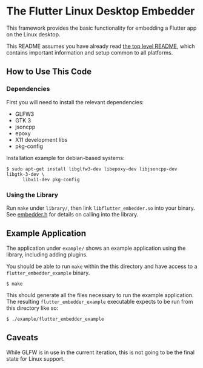# The Flutter Linux Desktop Embedder

This framework provides the basic functionality for embedding a Flutter app on
the Linux desktop.

This README assumes you have already read [the top level README](../README.md),
which contains important information and setup common to all platforms.

## How to Use This Code

### Dependencies

First you will need to install the relevant dependencies:
*   GLFW3
*   GTK 3
*   jsoncpp
*   epoxy
*   X11 development libs
*   pkg-config

Installation example for debian-based systems:

```
$ sudo apt-get install libglfw3-dev libepoxy-dev libjsoncpp-dev libgtk-3-dev \
      libx11-dev pkg-config
```

### Using the Library

Run `make` under `library/`, then link `libflutter_embedder.so` into your
binary. See [embedder.h](library/include/flutter_desktop_embedding/embedder.h)
for details on calling into the library.

## Example Application

The application under `example/` shows an example application using the library,
including adding plugins.

You should be able to run `make` within the this directory and have access to
a `flutter_embedder_example` binary.

```
$ make
```

This should generate all the files necessary to run the example application.
The resulting `flutter_embedder_example` executable expects to be run from
this directory like so:

```
$ ./example/flutter_embedder_example
```

## Caveats

While GLFW is in use in the current iteration, this is not going to be the final
state for Linux support.
